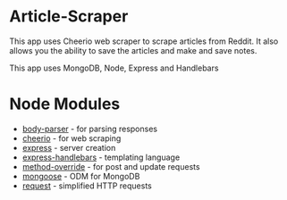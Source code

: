 # Article-Scraper

This app uses Cheerio web scraper to scrape articles from Reddit. It also allows you the ability to save the articles and make and save notes. 

This app uses MongoDB, Node, Express and Handlebars

# Node Modules 
* [body-parser](https://github.com/expressjs/body-parser) - for parsing responses 
* [cheerio](https://github.com/cheeriojs/cheerio) - for web scraping
* [express](https://github.com/expressjs/express) - server creation
* [express-handlebars](https://github.com/ericf/express-handlebars) - templating language
* [method-override](https://github.com/expressjs/method-override) - for post and update requests
* [mongoose](https://github.com/Automattic/mongoose) - ODM for MongoDB
* [request](https://github.com/request/request) - simplified HTTP requests

